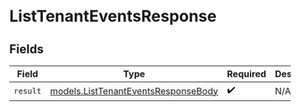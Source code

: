 # ListTenantEventsResponse


## Fields

| Field                                                                            | Type                                                                             | Required                                                                         | Description                                                                      |
| -------------------------------------------------------------------------------- | -------------------------------------------------------------------------------- | -------------------------------------------------------------------------------- | -------------------------------------------------------------------------------- |
| `result`                                                                         | [models.ListTenantEventsResponseBody](../models/listtenanteventsresponsebody.md) | :heavy_check_mark:                                                               | N/A                                                                              |